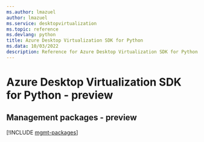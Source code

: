 ```yaml
---
ms.author: lmazuel
author: lmazuel
ms.service: desktopvirtualization
ms.topic: reference
ms.devlang: python
title: Azure Desktop Virtualization SDK for Python
ms.data: 10/03/2022
description: Reference for Azure Desktop Virtualization SDK for Python
---
```

# Azure Desktop Virtualization SDK for Python - preview

## Management packages - preview
[!INCLUDE [mgmt-packages](desktop-virtualization-mgmt-index.md)]